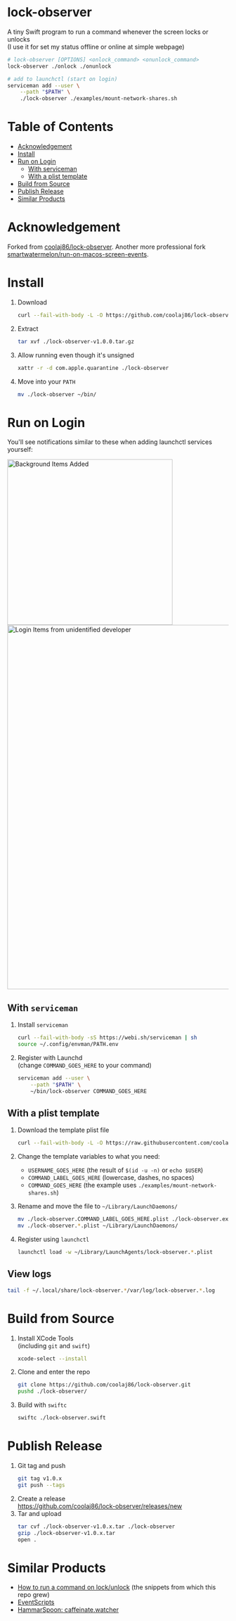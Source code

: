 # lock-observer

A tiny Swift program to run a command whenever the screen locks or unlocks \
(I use it for set my status offline or online at simple webpage)

```sh
# lock-observer [OPTIONS] <onlock_command> <onunlock_command>
lock-observer ./onlock ./onunlock
```

```sh
# add to launchctl (start on login)
serviceman add --user \
    --path "$PATH" \
    ./lock-observer ./examples/mount-network-shares.sh
```

# Table of Contents

- [Acknowledgement](#ack)
- [Install](#install)
- [Run on Login](#run-on-login)
  - [With serviceman](#with-serviceman)
  - [With a plist template](#with-a-plist-template)
- [Build from Source](#build-from-source)
- [Publish Release](#publish-release)
- [Similar Products](#similar-products)

# Acknowledgement

Forked from [coolaj86/lock-observer](https://github.com/coolaj86/lock-observer).
Another more professional fork [smartwatermelon/run-on-macos-screen-events](https://github.com/smartwatermelon/run-on-macos-screen-events).

# Install

1. Download
   ```sh
   curl --fail-with-body -L -O https://github.com/coolaj86/lock-observer/releases/download/v1.0.0/lock-observer-v1.0.0.tar.gz
   ```
2. Extract
   ```sh
   tar xvf ./lock-observer-v1.0.0.tar.gz
   ```
3. Allow running even though it's unsigned
   ```sh
   xattr -r -d com.apple.quarantine ./lock-observer
   ```
4. Move into your `PATH`
   ```sh
   mv ./lock-observer ~/bin/
   ```

# Run on Login

You'll see notifications similar to these when adding launchctl services yourself:

<img width="376" alt="Background Items Added" src="https://github.com/user-attachments/assets/362d180b-51e6-4e5a-a9be-8cdc356e5b34">

<img width="827" alt="Login Items from unidentified developer" src="https://github.com/user-attachments/assets/fb8fce4c-035a-40ae-8f37-70c28e67ad87">

## With `serviceman`

1. Install `serviceman`
   ```sh
   curl --fail-with-body -sS https://webi.sh/serviceman | sh
   source ~/.config/envman/PATH.env
   ```
2. Register with Launchd \
   (change `COMMAND_GOES_HERE` to your command)

   ```sh
   serviceman add --user \
       --path "$PATH" \
       ~/bin/lock-observer COMMAND_GOES_HERE
   ```

## With a plist template

1. Download the template plist file
   ```sh
   curl --fail-with-body -L -O https://raw.githubusercontent.com/coolaj86/lock-observer/main/examples/lock-observer.COMMAND_LABEL_GOES_HERE.plist
   ```
2. Change the template variables to what you need:

   - `USERNAME_GOES_HERE` (the result of `$(id -u -n)` or `echo $USER`)
   - `COMMAND_LABEL_GOES_HERE` (lowercase, dashes, no spaces)
   - `COMMAND_GOES_HERE` (the example uses `./examples/mount-network-shares.sh`)

3. Rename and move the file to `~/Library/LaunchDaemons/`
   ```sh
   mv ./lock-observer.COMMAND_LABEL_GOES_HERE.plist ./lock-observer.example-label.plist
   mv ./lock-observer.*.plist ~/Library/LaunchDaemons/
   ```
4. Register using `launchctl`
   ```sh
   launchctl load -w ~/Library/LaunchAgents/lock-observer.*.plist
   ```

## View logs

```sh
tail -f ~/.local/share/lock-observer.*/var/log/lock-observer.*.log
```

# Build from Source

1. Install XCode Tools \
   (including `git` and `swift`)
   ```sh
   xcode-select --install
   ```
2. Clone and enter the repo
   ```sh
   git clone https://github.com/coolaj86/lock-observer.git
   pushd ./lock-observer/
   ```
3. Build with `swiftc`
   ```sh
   swiftc ./lock-observer.swift
   ```

# Publish Release

1. Git tag and push
   ```sh
   git tag v1.0.x
   git push --tags
   ```
2. Create a release \
   <https://github.com/coolaj86/lock-observer/releases/new>
3. Tar and upload
   ```sh
   tar cvf ./lock-observer-v1.0.x.tar ./lock-observer
   gzip ./lock-observer-v1.0.x.tar
   open .
   ```

# Similar Products

- [How to run a command on lock/unlock](https://apple.stackexchange.com/questions/159216/run-a-program-script-when-the-screen-is-locked-or-unlocked) (the snippets from which this repo grew)
- [EventScripts](https://apps.apple.com/us/app/eventscripts/id525319418?l=en&mt=12)
- [HammarSpoon: caffeinate.watcher](https://www.hammerspoon.org/docs/hs.caffeinate.watcher.html)
